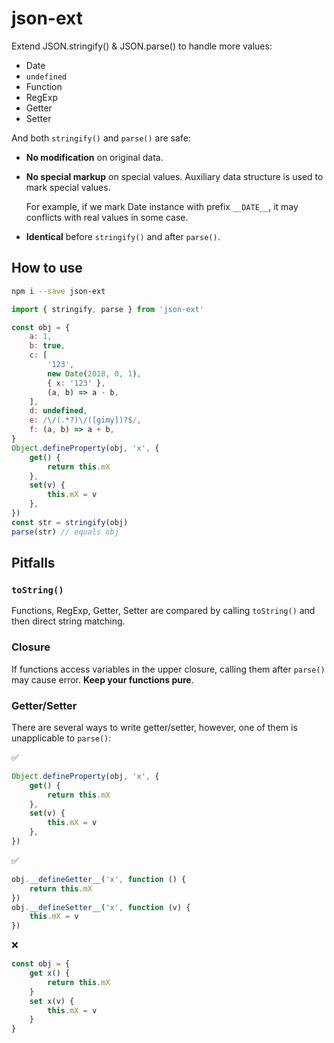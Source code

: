 # json-ext

Extend JSON.stringify() & JSON.parse() to handle more values:

- Date
- `undefined`
- Function
- RegExp
- Getter
- Setter

And both `stringify()` and `parse()` are safe:

- **No modification** on original data.
- **No special markup** on special values. Auxiliary data structure is used to mark special values.

    For example, if we mark Date instance with prefix `__DATE__`, it may conflicts with real values in some case.
    
- **Identical** before `stringify()` and after `parse()`.

## How to use

```bash
npm i --save json-ext
```

```js
import { stringify, parse } from 'json-ext'

const obj = {
    a: 1,
    b: true,
    c: [
        '123',
        new Date(2018, 0, 1),
        { x: '123' },
        (a, b) => a - b,
    ],
    d: undefined,
    e: /\/(.*?)\/([gimy])?$/,
    f: (a, b) => a + b,
}
Object.defineProperty(obj, 'x', {
    get() {
        return this.mX
    },
    set(v) {
        this.mX = v
    },
})
const str = stringify(obj)
parse(str) // equals obj
```

## Pitfalls

### `toString()`

Functions, RegExp, Getter, Setter are compared by calling `toString()` and then direct string matching.

### Closure

If functions access variables in the upper closure, calling them after `parse()` may cause error. **Keep your functions pure**.

### Getter/Setter

There are several ways to write getter/setter, however, one of them is unapplicable to `parse()`:

✅

```js
Object.defineProperty(obj, 'x', {
    get() {
        return this.mX
    },
    set(v) {
        this.mX = v
    },
})
```

✅

```js
obj.__defineGetter__('x', function () {
    return this.mX
})
obj.__defineSetter__('x', function (v) {
    this.mX = v
})
```

❌

```js
const obj = {
    get x() {
        return this.mX
    }
    set x(v) {
        this.mX = v
    }
}
```

